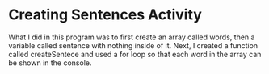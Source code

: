 # Creating Sentences Activity
What I did in this program was to first create an 
array called words, then a variable called sentence 
with nothing inside of it. Next, I created a 
function called createSentece and used a for loop 
so that each word in the array can be shown in the 
console.